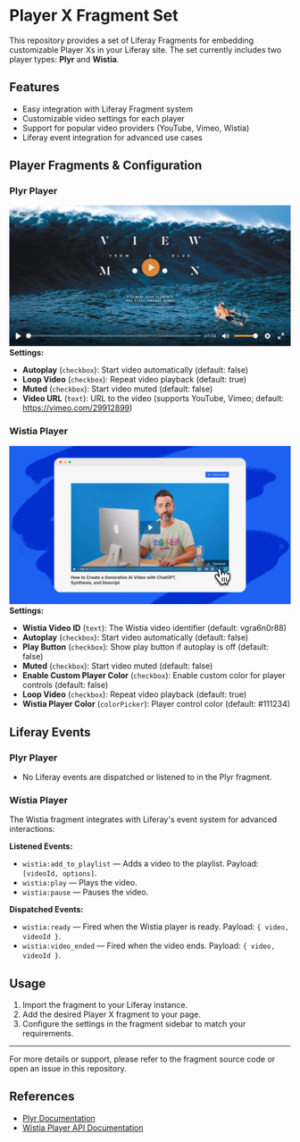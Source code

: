 # Player X Fragment Set

This repository provides a set of Liferay Fragments for embedding customizable Player Xs in your Liferay site. The set currently includes two player types: **Plyr** and **Wistia**.

## Features
- Easy integration with Liferay Fragment system
- Customizable video settings for each player
- Support for popular video providers (YouTube, Vimeo, Wistia)
- Liferay event integration for advanced use cases

## Player Fragments & Configuration

### Plyr Player
![Plyr Thumbnail](player-x-fragments-set/player-x/plyr/thumbnail.jpeg)
**Settings:**
- **Autoplay** (`checkbox`): Start video automatically (default: false)
- **Loop Video** (`checkbox`): Repeat video playback (default: true)
- **Muted** (`checkbox`): Start video muted (default: false)
- **Video URL** (`text`): URL to the video (supports YouTube, Vimeo; default: https://vimeo.com/29912899)

### Wistia Player
![Wistia Thumbnail](player-x-fragments-set/player-x/wistia/thumbnail.jpeg)
**Settings:**
- **Wistia Video ID** (`text`): The Wistia video identifier (default: vgra6n0r88)
- **Autoplay** (`checkbox`): Start video automatically (default: false)
- **Play Button** (`checkbox`): Show play button if autoplay is off (default: false)
- **Muted** (`checkbox`): Start video muted (default: false)
- **Enable Custom Player Color** (`checkbox`): Enable custom color for player controls (default: false)
- **Loop Video** (`checkbox`): Repeat video playback (default: true)
- **Wistia Player Color** (`colorPicker`): Player control color (default: #111234)

## Liferay Events

### Plyr Player
- No Liferay events are dispatched or listened to in the Plyr fragment.

### Wistia Player
The Wistia fragment integrates with Liferay's event system for advanced interactions:

**Listened Events:**
- `wistia:add_to_playlist` — Adds a video to the playlist. Payload: `[videoId, options]`.
- `wistia:play` — Plays the video.
- `wistia:pause` — Pauses the video.

**Dispatched Events:**
- `wistia:ready` — Fired when the Wistia player is ready. Payload: `{ video, videoId }`.
- `wistia:video_ended` — Fired when the video ends. Payload: `{ video, videoId }`.

## Usage
1. Import the fragment to your Liferay instance.
2. Add the desired Player X fragment to your page.
3. Configure the settings in the fragment sidebar to match your requirements.

---
For more details or support, please refer to the fragment source code or open an issue in this repository.

## References
- [Plyr Documentation](https://github.com/sampotts/plyr)
- [Wistia Player API Documentation](https://wistia.com/support/developers/player-api)